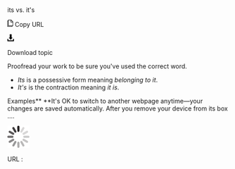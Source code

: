 ﻿# 

its vs. it's

![Copy URL](media/its-vs-its/Copy.png)
Copy URL

![Download](media/its-vs-its/Download.png)

Download topic

Proofread your work to be sure you've used the correct word. 

  - *Its* is a possessive form meaning *belonging to it*.
  - *It's* is the contraction meaning *it is*.

Examples**
**It's OK to switch to another webpage anytime—your changes are saved automatically. 
After you remove your device from its box ....

![In progress](media/its-vs-its/activity-large.gif)

URL :
